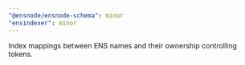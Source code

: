 ```yaml
---
"@ensnode/ensnode-schema": minor
"ensindexer": minor
---
```


Index mappings between ENS names and their ownership controlling tokens.

